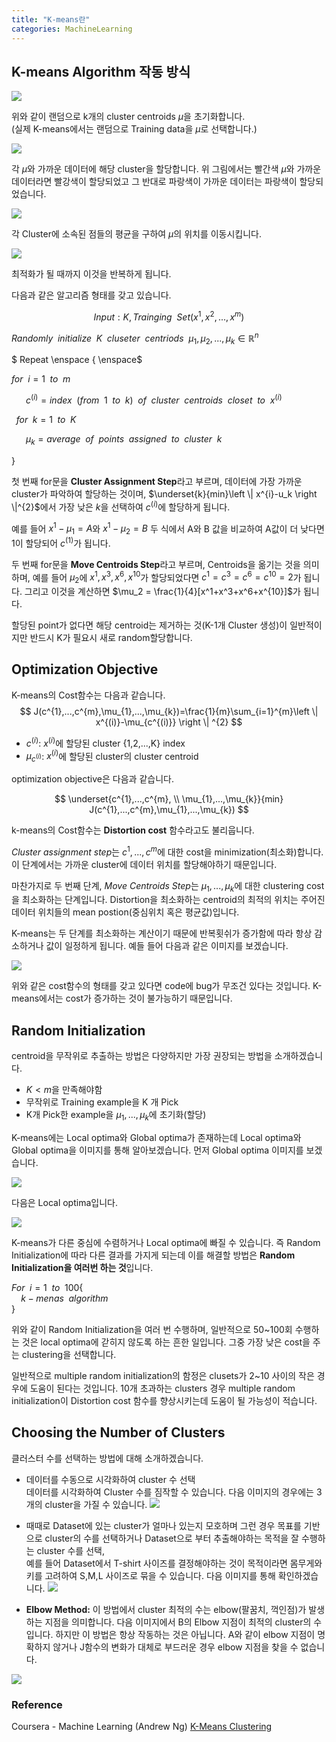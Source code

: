 ```yaml
---
title: "K-means란"
categories: MachineLearning
---
```


## K-means Algorithm 작동 방식
<img src="/assets/images/k-means_1.PNG"><br>

위와 같이 랜덤으로 k개의 cluster centroids $\mu$을 초기화합니다.<br>
(실제 K-means에서는 랜덤으로 Training data을 $\mu$로 선택합니다.)

<img src="/assets/images/k-means_2.PNG"><br>

각 $\mu$와 가까운 데이터에 해당 cluster을 할당합니다. 위 그림에서는 빨간색 $\mu$와 가까운 데이터라면 빨강색이 할당되었고 그 반대로 파랑색이 가까운 데이터는 파랑색이 할당되었습니다.

<img src="/assets/images/k-means_3.PNG"><br>

각 Cluster에 소속된 점들의 평균을 구하여 $\mu$의 위치를 이동시킵니다.

<img src="/assets/images/k-means_4.PNG"><br>

최적화가 될 때까지 이것을 반복하게 됩니다.

다음과 같은 알고리즘 형태를 갖고 있습니다.

$$
Input: K, Trainging \enspace Set(x^{1},x^{2},...,x^{m})
$$

$Randomly \enspace initialize \enspace K \enspace cluseter \enspace centriods \enspace \mu_1, \mu_2, ..., \mu_k \in \mathbb{R}^{n}$

$ Repeat \enspace \{ \enspace$

$for \enspace i=1 \enspace to \enspace m$

$\enspace \enspace \enspace c^{(i)} = index \enspace(from \enspace 1 \enspace to \enspace k) \enspace of \enspace cluster \enspace centroids \enspace closet \enspace to \enspace x^{(i)}$

$\enspace for \enspace k=1 \enspace to \enspace K$

$\enspace \enspace \enspace \mu_{k} = average \enspace of \enspace points \enspace assigned \enspace to \enspace cluster \enspace k$

$\}$

첫 번째 for문을 **Cluster Assignment Step**라고 부르며, 데이터에 가장 가까운 cluster가 파악하여 할당하는 것이며, $\underset{k}{min}\left \| x^{i}-u_k \right \|^{2}$에서 가장 낮은 $k$을 선택하여 $c^{(i)}$에 할당하게 됩니다.

예를 들어 $x^1 - \mu_1 = A$와 $x^1 - \mu_2 = B$ 두 식에서 A와 B 값을 비교하여 A값이 더 낮다면 1이 할당되어 $c^{(1)}$가 됩니다.

두 번째 for문을 **Move Centroids Step**라고 부르며, Centroids을 옮기는 것을 의미하며, 예를 들어 $\mu_2$에 $x^1,x^3,x^6,x^{10}$가 할당되었다면 $c^1=c^3=c^6=c^{10}=2$가 됩니다. 그리고 이것을 계산하면 $\mu_2 = \frac{1}{4}[x^1+x^3+x^6+x^{10}]$가 됩니다.

할당된 point가 없다면 해당 centroid는 제거하는 것(K-1개 Cluster 생성)이 일반적이지만 반드시 K가 필요시 새로 random할당합니다.

## Optimization Objective
K-means의 Cost함수는 다음과 같습니다.
$$
J(c^{1},...,c^{m},\mu_{1},...,\mu_{k})=\frac{1}{m}\sum_{i=1}^{m}\left \| x^{(i)}-\mu_{c^{(i)}} \right \| ^{2}
$$

- $c^{(i)}$: $x^{(i)}$에 할당된 cluster {1,2,...,K} index 
- $\mu_{c^{(i)}}$: $x^{(i)}$에 할당된 cluster의 cluster centroid

optimization objective은 다음과 같습니다.

$$
\underset{c^{1},...,c^{m}, \\ \mu_{1},...,\mu_{k}}{min} J(c^{1},...,c^{m},\mu_{1},...,\mu_{k})
$$

k-means의 Cost함수는 **Distortion cost** 함수라고도 불리웁니다.

*Cluster assignment step*는 $c^{1},...,c^{m}$에 대한 cost을 minimization(최소화)합니다. 이 단계에서는 가까운 cluster에 데이터 위치를 할당해야하기 때문입니다.

마찬가지로 두 번째 단계, *Move Centroids Step*는 $\mu_{1},...,\mu_{k}$에 대한 clustering cost을 최소화하는 단계입니다. Distortion을 최소화하는 centroid의 최적의 위치는 주어진 데이터 위치들의 mean postion(중심위치 혹은 평균값)입니다.


K-means는 두 단계를 최소화하는 계산이기 때문에 반복횟쉬가 증가함에 따라 항상 감소하거나 값이 일정하게 됩니다. 예들 들어 다음과 같은 이미지를 보겠습니다.

<img src="/assets/images/k-means_5.PNG"><br>

위와 같은 cost함수의 형태를 갖고 있다면 code에 bug가 무조건 있다는 것입니다.
K-means에서는 cost가 증가하는 것이 불가능하기 때문입니다.


## Random Initialization
centroid을 무작위로 추출하는 방법은 다양하지만 가장 권장되는 방법을 소개하겠습니다.
- $K<m$을 만족해야함
- 무작위로 Training example을 K 개 Pick
- K개 Pick한 example을 $\mu_{1},...,\mu_{k}$에 초기화(할당)

K-means에는 Local optima와 Global optima가 존재하는데 Local optima와 Global optima을 이미지를 통해 알아보겠습니다. 먼저 Global optima 이미지를 보겠습니다.

<img src="/assets/images/k-means_global.PNG"><br>

다음은 Local optima입니다.

<img src="/assets/images/k-means_local.PNG"><br>

K-means가 다른 중심에 수렴하거나 Local optima에 빠질 수 있습니다. 즉 Random Initialization에 따라 다른 결과를 가지게 되는데 이를 해결할 방법은 **Random Initialization을 여러번 하는 것**입니다.

$For \enspace i=1 \enspace to  \enspace 100 \{$ <br>
$\enspace \enspace k-menas \enspace algorithm$ <br>
$\}$

위와 같이 Random Initialization을 여러 번 수행하며, 일반적으로 50~100회 수행하는 것은 local optima에 갇히지 않도록 하는 흔한 일입니다. 그중 가장 낮은 cost을 주는 clustering을 선택합니다.

일반적으로 multiple random initialization의 함정은 clusets가 2~10 사이의 작은 경우에 도움이 된다는 것입니다. 10개 초과하는 clusters 경우 multiple random initialization이 Distortion cost 함수를 향상시키는데 도움이 될 가능성이 적습니다.

## Choosing the Number of Clusters
클러스터 수를 선택하는 방법에 대해 소개하겠습니다.
- 데이터를 수동으로 시각화하여 cluster 수 선택<br>
  데이터를 시각화하여 Cluster 수를 짐작할 수 있습니다. 다음 이미지의 경우에는 3개의 cluster을 가질 수 있습니다.
  <img src="/assets/images/k-means_global.PNG"><br>

- 때때로 Dataset에 있는 cluster가 얼마나 있는지 모호하며 그런 경우 목표를 기반으로 cluster의 수를 선택하거나 Dataset으로 부터 추출해야하는 목적을 잘 수행하는 cluster 수를 선택,<br> 
예를 들어 Dataset에서 T-shirt 사이즈를 결정해야하는 것이 목적이라면 몸무게와 키를 고려하여 S,M,L 사이즈로 묶을 수 있습니다. 다음 이미지를 통해 확인하겠습니다.
<img src="/assets/images/k-means_tshirt.PNG"><br>

- **Elbow Method:** 이 방법에서 cluster 최적의 수는 elbow(팔꿈치, 꺽인점)가 발생하는 지점을 의미합니다. 다음 이미지에서 B의 Elbow 지점이 최적의 cluster의 수 입니다. 하지만 이 방법은 항상 작동하는 것은 아닙니다. A와 같이 elbow 지점이 명확하지 않거나 J함수의 변화가 대체로 부드러운 경우 elbow 지점을 찾을 수 없습니다.

<img src="/assets/images/k-means_elbow.PNG"><br>

### Reference 
Coursera - Machine Learning (Andrew Ng)
[K-Means Clustering](https://machinelearningmedium.com/2018/04/19/k-means-clustering/)



